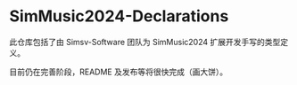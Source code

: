 # SimMusic2024-Declarations
此仓库包括了由 Simsv-Software 团队为 SimMusic2024 扩展开发手写的类型定义。

目前仍在完善阶段，README 及发布等将很快完成（画大饼）。